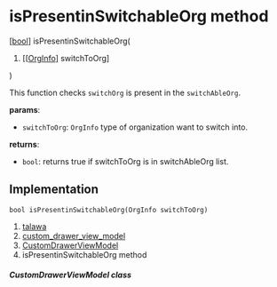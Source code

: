 
<div>

# isPresentinSwitchableOrg method

</div>


[[bool](https://api.flutter.dev/flutter/dart-core/bool-class.html)]
isPresentinSwitchableOrg(

1.  [[[OrgInfo](../../models_organization_org_info/OrgInfo-class.md)]
    switchToOrg]

)



This function checks `switchOrg` is present in the `switchAbleOrg`.

**params**:

-   `switchToOrg`: `OrgInfo` type of organization want to switch into.

**returns**:

-   `bool`: returns true if switchToOrg is in switchAbleOrg list.



## Implementation

``` language-dart
bool isPresentinSwitchableOrg(OrgInfo switchToOrg) 
```







1.  [talawa](../../index.md)
2.  [custom_drawer_view_model](../../view_model_widgets_view_models_custom_drawer_view_model/)
3.  [CustomDrawerViewModel](../../view_model_widgets_view_models_custom_drawer_view_model/CustomDrawerViewModel-class.md)
4.  isPresentinSwitchableOrg method

##### CustomDrawerViewModel class








